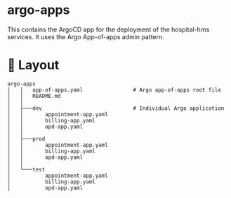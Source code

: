 # argo-apps

This contains the ArgoCD app for the deployment of the hospital-hms services. 
It uses the Argo App-of-apps admin pattern.

# 🧱 Layout

```
argo-apps
│   │   app-of-apps.yaml                # Argo app-of-apps root file
│   │   README.md
│   │
│   ├───dev                             # Individual Argo application
│   │       appointment-app.yaml
│   │       billing-app.yaml
│   │       opd-app.yaml
│   │
│   ├───prod
│   │       appointment-app.yaml
│   │       billing-app.yaml
│   │       opd-app.yaml
│   │
│   └───test
│           appointment-app.yaml
│           billing-app.yaml
│           opd-app.yaml
```